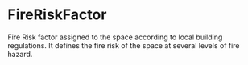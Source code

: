 FireRiskFactor
==============

Fire Risk factor assigned to the space according to local building regulations. It defines the fire risk of the space at several levels of fire hazard.
